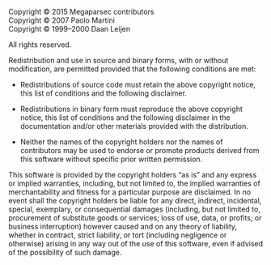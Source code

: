 Copyright © 2015 Megaparsec contributors<br>
Copyright © 2007 Paolo Martini<br>
Copyright © 1999–2000 Daan Leijen

All rights reserved.

Redistribution and use in source and binary forms, with or without
modification, are permitted provided that the following conditions are met:

* Redistributions of source code must retain the above copyright notice,
  this list of conditions and the following disclaimer.

* Redistributions in binary form must reproduce the above copyright notice,
  this list of conditions and the following disclaimer in the documentation
  and/or other materials provided with the distribution.

* Neither the names of the copyright holders nor the names of contributors
  may be used to endorse or promote products derived from this software
  without specific prior written permission.

This software is provided by the copyright holders “as is” and any express
or implied warranties, including, but not limited to, the implied warranties
of merchantability and fitness for a particular purpose are disclaimed. In
no event shall the copyright holders be liable for any direct, indirect,
incidental, special, exemplary, or consequential damages (including, but not
limited to, procurement of substitute goods or services; loss of use, data,
or profits; or business interruption) however caused and on any theory of
liability, whether in contract, strict liability, or tort (including
negligence or otherwise) arising in any way out of the use of this software,
even if advised of the possibility of such damage.
